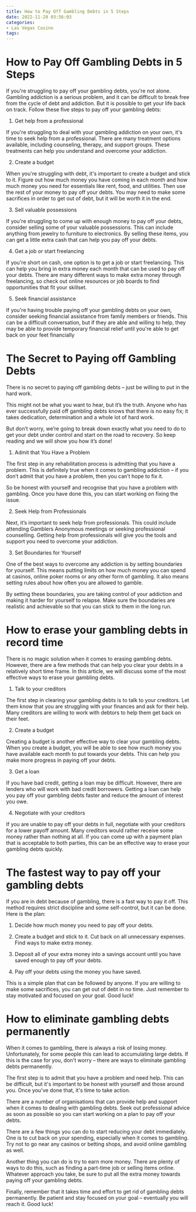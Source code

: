 ```yaml
---
title: How to Pay Off Gambling Debts in 5 Steps
date: 2022-11-20 03:56:03
categories:
- Las Vegas Casino
tags:
---
```



#  How to Pay Off Gambling Debts in 5 Steps

If you're struggling to pay off your gambling debts, you're not alone. Gambling addiction is a serious problem, and it can be difficult to break free from the cycle of debt and addiction. But it is possible to get your life back on track. Follow these five steps to pay off your gambling debts:

1. Get help from a professional

If you're struggling to deal with your gambling addiction on your own, it's time to seek help from a professional. There are many treatment options available, including counseling, therapy, and support groups. These treatments can help you understand and overcome your addiction.

2. Create a budget

When you're struggling with debt, it's important to create a budget and stick to it. Figure out how much money you have coming in each month and how much money you need for essentials like rent, food, and utilities. Then use the rest of your money to pay off your debts. You may need to make some sacrifices in order to get out of debt, but it will be worth it in the end.

3. Sell valuable possessions

If you're struggling to come up with enough money to pay off your debts, consider selling some of your valuable possessions. This can include anything from jewelry to furniture to electronics. By selling these items, you can get a little extra cash that can help you pay off your debts.

4. Get a job or start freelancing

If you're short on cash, one option is to get a job or start freelancing. This can help you bring in extra money each month that can be used to pay off your debts. There are many different ways to make extra money through freelancing, so check out online resources or job boards to find opportunities that fit your skillset.

5. Seek financial assistance

If you're having trouble paying off your gambling debts on your own, consider seeking financial assistance from family members or friends. This can be a difficult conversation, but if they are able and willing to help, they may be able to provide temporary financial relief until you're able to get back on your feet financially

#  The Secret to Paying off Gambling Debts

There is no secret to paying off gambling debts – just be willing to put in the hard work.

This might not be what you want to hear, but it’s the truth. Anyone who has ever successfully paid off gambling debts knows that there is no easy fix; it takes dedication, determination and a whole lot of hard work.

But don’t worry, we’re going to break down exactly what you need to do to get your debt under control and start on the road to recovery. So keep reading and we will show you how it’s done!

1) Admit that You Have a Problem

The first step in any rehabilitation process is admitting that you have a problem. This is definitely true when it comes to gambling addiction – if you don’t admit that you have a problem, then you can’t hope to fix it.

So be honest with yourself and recognise that you have a problem with gambling. Once you have done this, you can start working on fixing the issue.

2) Seek Help from Professionals

Next, it’s important to seek help from professionals. This could include attending Gamblers Anonymous meetings or seeking professional counselling. Getting help from professionals will give you the tools and support you need to overcome your addiction.

3) Set Boundaries for Yourself

One of the best ways to overcome any addiction is by setting boundaries for yourself. This means putting limits on how much money you can spend at casinos, online poker rooms or any other form of gambling. It also means setting rules about how often you are allowed to gamble.

By setting these boundaries, you are taking control of your addiction and making it harder for yourself to relapse. Make sure the boundaries are realistic and achievable so that you can stick to them in the long run.

#  How to erase your gambling debts in record time

There is no magic solution when it comes to erasing gambling debts. However, there are a few methods that can help you clear your debts in a relatively short time frame. In this article, we will discuss some of the most effective ways to erase your gambling debts.

1. Talk to your creditors

The first step in clearing your gambling debts is to talk to your creditors. Let them know that you are struggling with your finances and ask for their help. Many creditors are willing to work with debtors to help them get back on their feet.

2. Create a budget

Creating a budget is another effective way to clear your gambling debts. When you create a budget, you will be able to see how much money you have available each month to put towards your debts. This can help you make more progress in paying off your debts.

3. Get a loan

If you have bad credit, getting a loan may be difficult. However, there are lenders who will work with bad credit borrowers. Getting a loan can help you pay off your gambling debts faster and reduce the amount of interest you owe.

4. Negotiate with your creditors

If you are unable to pay off your debts in full, negotiate with your creditors for a lower payoff amount. Many creditors would rather receive some money rather than nothing at all. If you can come up with a payment plan that is acceptable to both parties, this can be an effective way to erase your gambling debts quickly.

#  The fastest way to pay off your gambling debts

If you are in debt because of gambling, there is a fast way to pay it off. This method requires strict discipline and some self-control, but it can be done. Here is the plan:

1) Decide how much money you need to pay off your debts.

2) Create a budget and stick to it. Cut back on all unnecessary expenses. Find ways to make extra money.

3) Deposit all of your extra money into a savings account until you have saved enough to pay off your debts.

4) Pay off your debts using the money you have saved.

This is a simple plan that can be followed by anyone. If you are willing to make some sacrifices, you can get out of debt in no time. Just remember to stay motivated and focused on your goal. Good luck!

#  How to eliminate gambling debts permanently

When it comes to gambling, there is always a risk of losing money. Unfortunately, for some people this can lead to accumulating large debts. If this is the case for you, don't worry – there are ways to eliminate gambling debts permanently.

The first step is to admit that you have a problem and need help. This can be difficult, but it's important to be honest with yourself and those around you. Once you've done that, it's time to take action.

There are a number of organisations that can provide help and support when it comes to dealing with gambling debts. Seek out professional advice as soon as possible so you can start working on a plan to pay off your debts.

There are a few things you can do to start reducing your debt immediately. One is to cut back on your spending, especially when it comes to gambling. Try not to go near any casinos or betting shops, and avoid online gambling as well.

Another thing you can do is try to earn more money. There are plenty of ways to do this, such as finding a part-time job or selling items online. Whatever approach you take, be sure to put all the extra money towards paying off your gambling debts.

Finally, remember that it takes time and effort to get rid of gambling debts permanently. Be patient and stay focused on your goal – eventually you will reach it. Good luck!